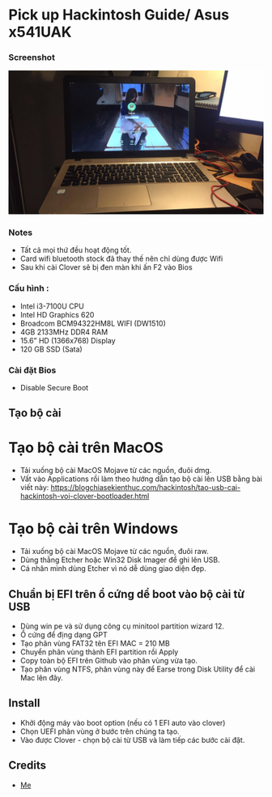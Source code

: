 # Pick up Hackintosh Guide/ Asus x541UAK
### Screenshot
![macOS Mojave](./Photo.jpg)


### Notes
 - Tất cả mọi thứ đều hoạt động tốt.
 - Card wifi bluetooth stock đã thay thế nên chỉ dùng được Wifi
 - Sau khi cài Clover sẽ bị đen màn khi ấn F2 vào Bios

### Cấu hình :
 - Intel i3-7100U CPU
 - Intel HD Graphics 620 
 - Broadcom BCM94322HM8L WIFI (DW1510)
 - 4GB 2133MHz DDR4 RAM
 - 15.6” HD (1366x768) Display
 - 120 GB SSD (Sata)

### Cài đặt Bios
 - Disable Secure Boot

## Tạo bộ cài

# Tạo bộ cài trên MacOS

- Tải xuống bộ cài MacOS Mojave từ các nguồn, đuôi dmg.
- Vất vào Applications rồi làm theo hướng dẫn tạo bộ cài lên USB bằng bài viết này:
https://blogchiasekienthuc.com/hackintosh/tao-usb-cai-hackintosh-voi-clover-bootloader.html


# Tạo bộ cài trên Windows

- Tải xuống bộ cài MacOS Mojave từ các nguồn, đuôi raw.
- Dùng thằng Etcher hoặc Win32 Disk Imager để ghi lên USB.
- Cá nhân mình dùng Etcher vì nó dễ dùng giao diện đẹp.



## Chuẩn bị EFI trên ổ cứng dể boot vào bộ cài từ USB

- Dùng win pe và sử dụng công cụ minitool partition wizard 12.
- Ổ cứng để địng dạng GPT
- Tạo phân vùng FAT32 tên EFI MAC = 210 MB
- Chuyển phân vùng thành EFI partition rồi Apply
- Copy toàn bộ EFI trên Github vào phân vùng vừa tạo.
- Tạo phân vùng NTFS, phân vùng này để Earse trong Disk Utility để cài Mac lên đây.

  
## Install

- Khởi động máy vào boot option (nếu có 1 EFI auto vào clover)
- Chọn UEFI phân vùng ở bước trên chúng ta tạo.
- Vào được Clover - chọn bộ cài từ USB và làm tiếp các bước cài đặt.  


## Credits
 - [Me](https://github.com/bjmbjm207)

